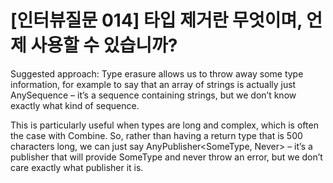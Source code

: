 # [인터뷰질문 014] 타입 제거란 무엇이며, 언제 사용할 수 있습니까?

Suggested approach: Type erasure allows us to throw away some type information, for example to say that an array of strings is actually just AnySequence – it’s a sequence containing strings, but we don’t know exactly what kind of sequence.

This is particularly useful when types are long and complex, which is often the case with Combine. So, rather than having a return type that is 500 characters long, we can just say AnyPublisher<SomeType, Never> – it’s a publisher that will provide SomeType and never throw an error, but we don’t care exactly what publisher it is.
